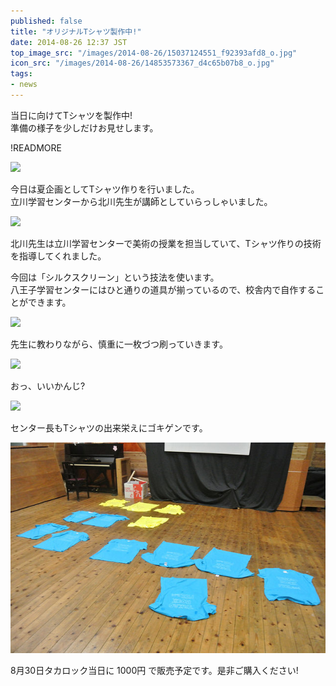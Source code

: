 ```yaml
---
published: false
title: "オリジナルTシャツ製作中!"
date: 2014-08-26 12:37 JST
top_image_src: "/images/2014-08-26/15037124551_f92393afd8_o.jpg"
icon_src: "/images/2014-08-26/14853573367_d4c65b07b8_o.jpg"
tags:
- news
---
```

当日に向けてTシャツを製作中!  
準備の様子を少しだけお見せします。

!READMORE

![](/images/2014-08-26/15016333296_1e64b5071a_o.jpg)

今日は夏企画としてTシャツ作りを行いました。  
立川学習センターから北川先生が講師としていらっしゃいました。

![](/images/2014-08-26/14852685130_3c359af4ed_o.jpg)

北川先生は立川学習センターで美術の授業を担当していて、Tシャツ作りの技術を指導してくれました。

今回は「シルクスクリーン」という技法を使います。  
八王子学習センターにはひと通りの道具が揃っているので、校舎内で自作することができます。

![](/images/2014-08-26/14853017117_c71d37e906_o.jpg)

先生に教わりながら、慎重に一枚づつ刷っていきます。

![](/images/2014-08-26/15039204862_86614018a5_o.jpg)

おっ、いいかんじ?

![](/images/2014-08-26/15039143502_5942266680_o.jpg)

センター長もTシャツの出来栄えにゴキゲンです。

![](/images/2014-08-26/14853156448_05d97bb707_z.jpg)

8月30日タカロック当日に 1000円 で販売予定です。是非ご購入ください!
